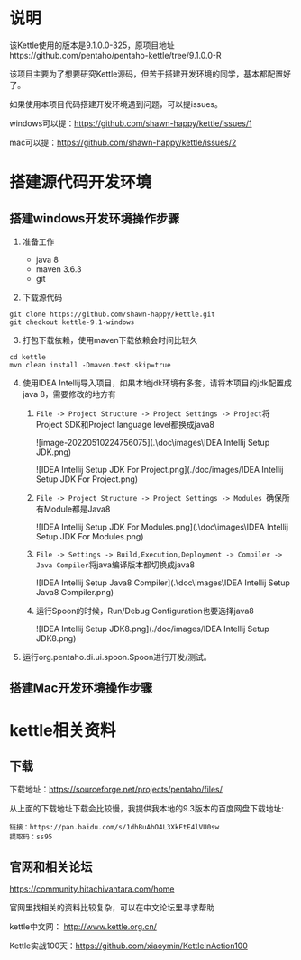 # 说明
该Kettle使用的版本是9.1.0.0-325，原项目地址https://github.com/pentaho/pentaho-kettle/tree/9.1.0.0-R

该项目主要为了想要研究Kettle源码，但苦于搭建开发环境的同学，基本都配置好了。

如果使用本项目代码搭建开发环境遇到问题，可以提issues。

windows可以提：https://github.com/shawn-happy/kettle/issues/1

mac可以提：https://github.com/shawn-happy/kettle/issues/2

# 搭建源代码开发环境
## 搭建windows开发环境操作步骤

1. 准备工作
   * java 8
   * maven 3.6.3
   * git

2. 下载源代码

```shell
git clone https://github.com/shawn-happy/kettle.git
git checkout kettle-9.1-windows
```

3. 打包下载依赖，使用maven下载依赖会时间比较久

```shell
cd kettle
mvn clean install -Dmaven.test.skip=true
```

4. 使用IDEA Intellij导入项目，如果本地jdk环境有多套，请将本项目的jdk配置成java 8，需要修改的地方有

   1. `File -> Project Structure -> Project Settings -> Project`将Project SDK和Project language level都换成java8

      ![image-20220510224756075](.\doc\images\IDEA Intellij Setup JDK.png)

      ![IDEA Intellij Setup JDK For Project.png](./doc/images/IDEA Intellij Setup JDK For Project.png)

   2. `File -> Project Structure -> Project Settings -> Modules `确保所有Module都是Java8

      ![IDEA Intellij Setup JDK For Modules.png](.\doc\images\IDEA Intellij Setup JDK For Modules.png)

   3. `File -> Settings -> Build,Execution,Deployment -> Compiler -> Java Compiler`将java编译版本都切换成java8

      ![IDEA Intellij Setup Java8 Compiler](.\doc\images\IDEA Intellij Setup Java8 Compiler.png)

   4. 运行Spoon的时候，Run/Debug Configuration也要选择java8

      ![IDEA Intellij Setup JDK8.png](./doc/images/IDEA Intellij Setup JDK8.png)

5. 运行org.pentaho.di.ui.spoon.Spoon进行开发/测试。

## 搭建Mac开发环境操作步骤

# kettle相关资料

## 下载

下载地址：https://sourceforge.net/projects/pentaho/files/

从上面的下载地址下载会比较慢，我提供我本地的9.3版本的百度网盘下载地址:

```
链接：https://pan.baidu.com/s/1dhBuAhO4L3XkFtE4lVU0sw 
提取码：ss95 
```

## 官网和相关论坛

https://community.hitachivantara.com/home

官网里找相关的资料比较复杂，可以在中文论坛里寻求帮助

kettle中文网： http://www.kettle.org.cn/

Kettle实战100天：https://github.com/xiaoymin/KettleInAction100







